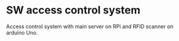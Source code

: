 # SW access control system
Access control system with main server on RPi and RFID scanner on arduino Uno. 
